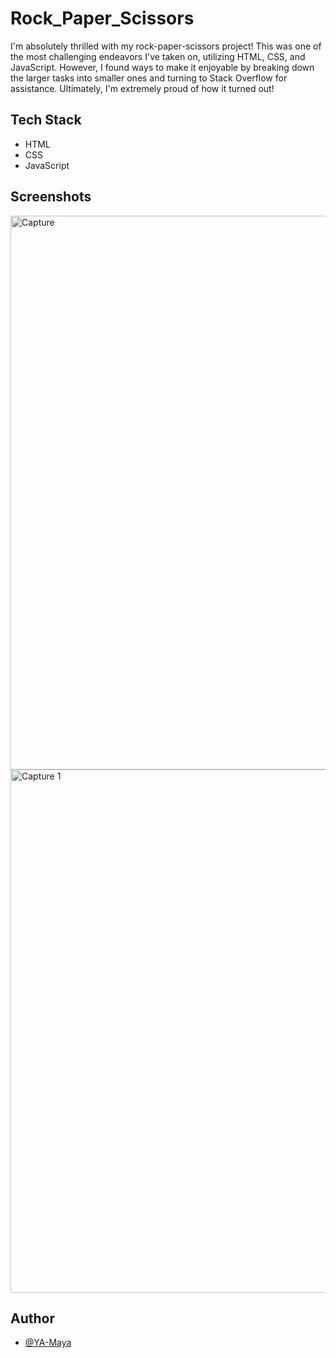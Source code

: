 # Rock_Paper_Scissors

 I'm absolutely thrilled with my rock-paper-scissors project! This was one of the most challenging endeavors I've taken on, utilizing HTML, CSS, and JavaScript. However, I found ways to make it enjoyable by breaking down the larger tasks into smaller ones and turning to Stack Overflow for assistance. Ultimately, I'm extremely proud of how it turned out!

## Tech Stack
- HTML
- CSS
- JavaScript

## Screenshots


<img width="886" alt="Capture" src="https://user-images.githubusercontent.com/98185508/225887964-91c58dbb-7f48-4c4d-8354-9db27a8429b6.PNG">
<img width="837" alt="Capture 1" src="https://user-images.githubusercontent.com/98185508/225887959-0bd781ee-3ce1-49ba-a6ab-ef479d7fc6a0.PNG">

## Author
- [@YA-Maya](https://github.com/YA-Maya)
